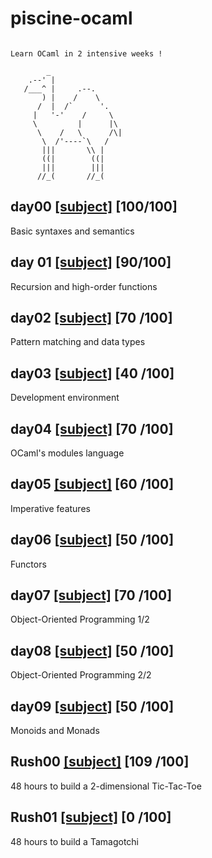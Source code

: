 # piscine-ocaml

```

Learn OCaml in 2 intensive weeks !

        _
    .--' |
   /___^ |     .--.
       ) |    /    \
      /  |  /`      '.
     |   '-'    /     \
     \         |      |\
      \    /   \      /\|
       \  /'----`\   /
       |||       \\ |
       ((|        ((|
       |||        |||
      //_(       //_(

```
## day00 [[subject]](https://github.com/mdubus/piscine-ocaml/blob/master/d00/d00.en.pdf) [100/100]

Basic syntaxes and semantics

## day 01 [[subject]](https://github.com/mdubus/piscine-ocaml/blob/master/d01/d01.en.pdf) [90/100]

Recursion and high-order functions

## day02 [[subject]](https://github.com/mdubus/piscine-ocaml/blob/master/d02/d02.en.pdf) [70 /100]

Pattern matching and data types

## day03 [[subject]](https://github.com/mdubus/piscine-ocaml/blob/master/d03/d03.en.pdf) [40 /100]

Development environment

## day04 [[subject]](https://github.com/mdubus/piscine-ocaml/blob/master/d04/d04.en.pdf) [70 /100]

OCaml's modules language

## day05 [[subject]](https://github.com/mdubus/piscine-ocaml/blob/master/d05/d05.en.pdf) [60 /100]

Imperative features

## day06 [[subject]](https://github.com/mdubus/piscine-ocaml/blob/master/d06/d06.en.pdf) [50 /100]

Functors

## day07 [[subject]](https://github.com/mdubus/piscine-ocaml/blob/master/d07/d07.en.pdf) [70 /100]

Object-Oriented Programming 1/2

## day08 [[subject]](https://github.com/mdubus/piscine-ocaml/blob/master/d08/d08.en.pdf) [50 /100]

Object-Oriented Programming 2/2

## day09 [[subject]](https://github.com/mdubus/piscine-ocaml/blob/master/d09/d09.en.pdf) [50 /100]

Monoids and Monads

## Rush00 [[subject]](https://github.com/mdubus/piscine-ocaml/blob/master/rush00/rush00.en.pdf) [109 /100]

48 hours to build a 2-dimensional Tic-Tac-Toe

## Rush01 [[subject]](https://github.com/mdubus/piscine-ocaml/blob/master/rush01/rush01.en.pdf) [0 /100]

48 hours to build a Tamagotchi
